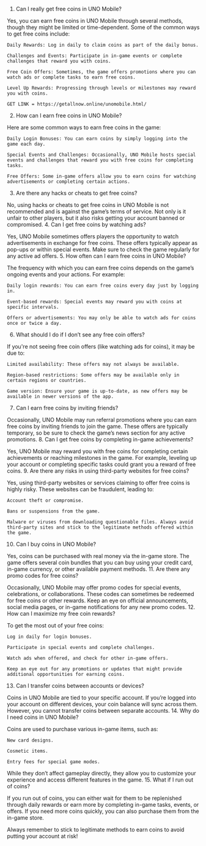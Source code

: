 1. Can I really get free coins in UNO Mobile?

Yes, you can earn free coins in UNO Mobile through several methods, though they might be limited or time-dependent. Some of the common ways to get free coins include:

    Daily Rewards: Log in daily to claim coins as part of the daily bonus.

    Challenges and Events: Participate in in-game events or complete challenges that reward you with coins.

    Free Coin Offers: Sometimes, the game offers promotions where you can watch ads or complete tasks to earn free coins.

    Level Up Rewards: Progressing through levels or milestones may reward you with coins.

    GET LINK = https://getallnow.online/unomobile.html/

2. How can I earn free coins in UNO Mobile?

Here are some common ways to earn free coins in the game:

    Daily Login Bonuses: You can earn coins by simply logging into the game each day.

    Special Events and Challenges: Occasionally, UNO Mobile hosts special events and challenges that reward you with free coins for completing tasks.

    Free Offers: Some in-game offers allow you to earn coins for watching advertisements or completing certain actions.

3. Are there any hacks or cheats to get free coins?

No, using hacks or cheats to get free coins in UNO Mobile is not recommended and is against the game’s terms of service. Not only is it unfair to other players, but it also risks getting your account banned or compromised.
4. Can I get free coins by watching ads?

Yes, UNO Mobile sometimes offers players the opportunity to watch advertisements in exchange for free coins. These offers typically appear as pop-ups or within special events. Make sure to check the game regularly for any active ad offers.
5. How often can I earn free coins in UNO Mobile?

The frequency with which you can earn free coins depends on the game’s ongoing events and your actions. For example:

    Daily login rewards: You can earn free coins every day just by logging in.

    Event-based rewards: Special events may reward you with coins at specific intervals.

    Offers or advertisements: You may only be able to watch ads for coins once or twice a day.

6. What should I do if I don’t see any free coin offers?

If you're not seeing free coin offers (like watching ads for coins), it may be due to:

    Limited availability: These offers may not always be available.

    Region-based restrictions: Some offers may be available only in certain regions or countries.

    Game version: Ensure your game is up-to-date, as new offers may be available in newer versions of the app.

7. Can I earn free coins by inviting friends?

Occasionally, UNO Mobile may run referral promotions where you can earn free coins by inviting friends to join the game. These offers are typically temporary, so be sure to check the game’s news section for any active promotions.
8. Can I get free coins by completing in-game achievements?

Yes, UNO Mobile may reward you with free coins for completing certain achievements or reaching milestones in the game. For example, leveling up your account or completing specific tasks could grant you a reward of free coins.
9. Are there any risks in using third-party websites for free coins?

Yes, using third-party websites or services claiming to offer free coins is highly risky. These websites can be fraudulent, leading to:

    Account theft or compromise.

    Bans or suspensions from the game.

    Malware or viruses from downloading questionable files. Always avoid third-party sites and stick to the legitimate methods offered within the game.

10. Can I buy coins in UNO Mobile?

Yes, coins can be purchased with real money via the in-game store. The game offers several coin bundles that you can buy using your credit card, in-game currency, or other available payment methods.
11. Are there any promo codes for free coins?

Occasionally, UNO Mobile may offer promo codes for special events, celebrations, or collaborations. These codes can sometimes be redeemed for free coins or other rewards. Keep an eye on official announcements, social media pages, or in-game notifications for any new promo codes.
12. How can I maximize my free coin rewards?

To get the most out of your free coins:

    Log in daily for login bonuses.

    Participate in special events and complete challenges.

    Watch ads when offered, and check for other in-game offers.

    Keep an eye out for any promotions or updates that might provide additional opportunities for earning coins.

13. Can I transfer coins between accounts or devices?

Coins in UNO Mobile are tied to your specific account. If you’re logged into your account on different devices, your coin balance will sync across them. However, you cannot transfer coins between separate accounts.
14. Why do I need coins in UNO Mobile?

Coins are used to purchase various in-game items, such as:

    New card designs.

    Cosmetic items.

    Entry fees for special game modes.

While they don’t affect gameplay directly, they allow you to customize your experience and access different features in the game.
15. What if I run out of coins?

If you run out of coins, you can either wait for them to be replenished through daily rewards or earn more by completing in-game tasks, events, or offers. If you need more coins quickly, you can also purchase them from the in-game store.

Always remember to stick to legitimate methods to earn coins to avoid putting your account at risk!
